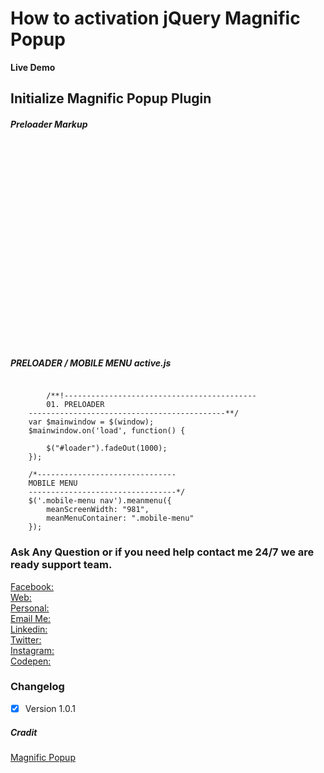 # How to activation jQuery Magnific Popup

**Live Demo**


## Initialize Magnific Popup Plugin

##### Preloader Markup

<pre><code>
    <!-- PRELOADER -->
    <div class="loader-popover" id="loader">
        <div class="loader">
            <div class="loader-container">
                <div class="box1"></div>
                <div class="box2"></div>
                <div class="box3"></div>
                <div class="box4"></div>
            </div>
        </div>
    </div>
    <!-- PLRELOADER END -->
</code></pre>

##### PRELOADER / MOBILE MENU active.js

<pre><code>
        /**!-------------------------------------------
        01. PRELOADER
    --------------------------------------------**/
    var $mainwindow = $(window);
    $mainwindow.on('load', function() {

        $("#loader").fadeOut(1000);
    });
    
    /*-------------------------------
    MOBILE MENU
    ---------------------------------*/
    $('.mobile-menu nav').meanmenu({
        meanScreenWidth: "981",
        meanMenuContainer: ".mobile-menu"
    });
</code></pre>
    

### Ask Any Question or if you need help contact me 24/7 we are ready support team.

[Facebook:](https://www.facebook.com/PMPROSANTA0)<br />
[Web:](http://presstechit-institute.com/)\
[Personal:](http://pm-prosanto.themefusions.com/)\
[Email Me:](mailto:prosantomazumder@gmail.com)\
[Linkedin:](https://www.linkedin.com/in/prosantomazumder/)\
[Twitter:](https://twitter.com/prosantomazumd1)\
[Instagram:](https://www.instagram.com/prosantomazumder/)\
[Codepen:](https://codepen.io/ProsantaMazumder)


### Changelog
- [x] Version 1.0.1

##### Cradit
[Magnific Popup](https://dimsemenov.com/plugins/magnific-popup/)



